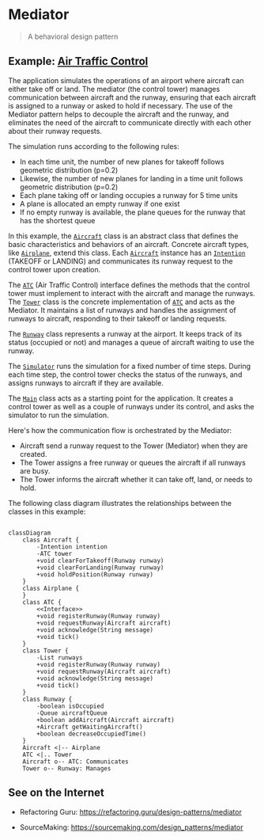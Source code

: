 # Mediator

> A behavioral design pattern

## Example: [Air Traffic Control](../../src/main/java/mediator/atc)

The application simulates the operations of an airport where aircraft can either take off or land. The mediator (the control tower) manages communication between aircraft and the runway, ensuring that each aircraft is assigned to a runway or asked to hold if necessary. The use of the Mediator pattern helps to decouple the aircraft and the runway, and eliminates the need of the aircraft to communicate directly with each other about their runway requests.

The simulation runs according to the following rules:
- In each time unit, the number of new planes for takeoff follows geometric distribution (p=0.2)
- Likewise, the number of new planes for landing in a time unit follows geometric distribution (p=0.2)
- Each plane taking off or landing occupies a runway for 5 time units
- A plane is allocated an empty runway if one exist
- If no empty runway is available, the plane queues for the runway that has the shortest queue

In this example, the [`Aircraft`](../../src/main/java/mediator/atc/Aircraft.java) class is an abstract class that defines the basic characteristics and behaviors of an aircraft. Concrete aircraft types, like [`Airplane`](../../src/main/java/mediator/atc/Airplane.java), extend this class. Each [`Aircraft`](../../src/main/java/mediator/atc/Aircraft.java) instance has an [`Intention`](../../src/main/java/mediator/atc/Intention.java) (TAKEOFF or LANDING) and communicates its runway request to the control tower upon creation.

The [`ATC`](../../src/main/java/mediator/atc/ATC.java) (Air Traffic Control) interface defines the methods that the control tower must implement to interact with the aircraft and manage the runways. The [`Tower`](../../src/main/java/mediator/atc/Tower.java) class is the concrete implementation of [`ATC`](../../src/main/java/mediator/atc/ATC.java) and acts as the Mediator. It maintains a list of runways and handles the assignment of runways to aircraft, responding to their takeoff or landing requests.

The [`Runway`](../../src/main/java/mediator/atc/Runway.java) class represents a runway at the airport. It keeps track of its status (occupied or not) and manages a queue of aircraft waiting to use the runway.

The [`Simulator`](../../src/main/java/mediator/atc/Simulator.java) runs the simulation for a fixed number of time steps. During each time step, the control tower checks the status of the runways, and assigns runways to aircraft if they are available.

The [`Main`](../../src/main/java/mediator/atc/Main.java) class acts as a starting point for the application. It creates a control tower as well as a couple of runways under its control, and asks the simulator to run the simulation.

Here's how the communication flow is orchestrated by the Mediator:
- Aircraft send a runway request to the Tower (Mediator) when they are created.
- The Tower assigns a free runway or queues the aircraft if all runways are busy.
- The Tower informs the aircraft whether it can take off, land, or needs to hold.

The following class diagram illustrates the relationships between the classes in this example:

```mermaid

classDiagram
    class Aircraft {
        -Intention intention
        -ATC tower
        +void clearForTakeoff(Runway runway)
        +void clearForLanding(Runway runway)
        +void holdPosition(Runway runway)
    }
    class Airplane {
    }
    class ATC {
        <<Interface>>
        +void registerRunway(Runway runway)
        +void requestRunway(Aircraft aircraft)
        +void acknowledge(String message)
        +void tick()
    }
    class Tower {
        -List runways
        +void registerRunway(Runway runway)
        +void requestRunway(Aircraft aircraft)
        +void acknowledge(String message)
        +void tick()
    }
    class Runway {
        -boolean isOccupied
        -Queue aircraftQueue
        +boolean addAircraft(Aircraft aircraft)
        +Aircraft getWaitingAircraft()
        +boolean decreaseOccupiedTime()
    }
    Aircraft <|-- Airplane
    ATC <|.. Tower
    Aircraft o-- ATC: Communicates
    Tower o-- Runway: Manages

```

## See on the Internet

- Refactoring Guru: https://refactoring.guru/design-patterns/mediator

- SourceMaking: https://sourcemaking.com/design_patterns/mediator






